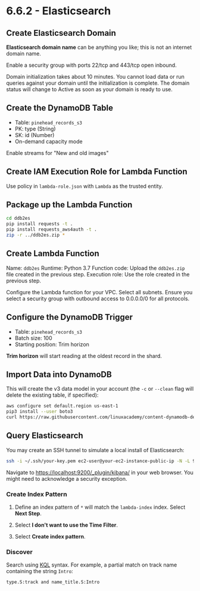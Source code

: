 # 6.6.2 - Elasticsearch

## Create Elasticsearch Domain

**Elasticsearch domain name** can be anything you like; this is not an internet domain name.

Enable a security group with ports 22/tcp and 443/tcp open inbound.

Domain initialization takes about 10 minutes. You cannot load data or run queries against your domain until the initialization is complete. The domain status will change to Active as soon as your domain is ready to use.

## Create the DynamoDB Table

- Table: `pinehead_records_s3`
- PK: type (String)
- SK: id (Number)
- On-demand capacity mode

Enable streams for "New and old images"

## Create IAM Execution Role for Lambda Function

Use policy in `lambda-role.json` with `Lambda` as the trusted entity.

## Package up the Lambda Function

```sh
cd ddb2es
pip install requests -t .
pip install requests_aws4auth -t .
zip -r ../ddb2es.zip *
```

## Create Lambda Function

Name: `ddb2es`
Runtime: Python 3.7
Function code: Upload the `ddb2es.zip` file created in the previous step.
Execution role: Use the role created in the previous step.

Configure the Lambda function for your VPC. Select all subnets. Ensure you select a security group with outbound access to 0.0.0.0/0 for all protocols.

## Configure the DynamoDB Trigger

- Table: `pinehead_records_s3`
- Batch size: 100
- Starting position: Trim horizon

**Trim horizon** will start reading at the oldest record in the shard.

## Import Data into DynamoDB

This will create the v3 data model in your account (the `-c` or `--clean` flag will delete the existing table, if specified):

```sh
aws configure set default.region us-east-1
pip3 install --user boto3
curl https://raw.githubusercontent.com/linuxacademy/content-dynamodb-deepdive/master/labs/bootstrap/tablebootstrap.py | python3 /dev/stdin -s 3 -f s3://dynamodblabs/artist.csv,s3://dynamodblabs/album.csv,s3://dynamodblabs/track.csv
```

## Query Elasticsearch

You may create an SSH tunnel to simulate a local install of Elasticsearch:

```sh
ssh -i ~/.ssh/your-key.pem ec2-user@your-ec2-instance-public-ip -N -L 9200:vpc-your-amazon-es-domain.region.es.amazonaws.com:443
```

Navigate to <https://localhost:9200/_plugin/kibana/> in your web browser. You might need to acknowledge a security exception.

### Create Index Pattern

1. Define an index pattern of `*` will match the `lambda-index` index. Select **Next Step**.

2. Select **I don't want to use the Time Filter**.

3. Select **Create index pattern**.

### Discover

Search using [KQL](https://www.elastic.co/guide/en/kibana/current/kuery-query.html) syntax. For example, a partial match on track name containing the string `Intro`:

```text
type.S:track and name_title.S:Intro
```
